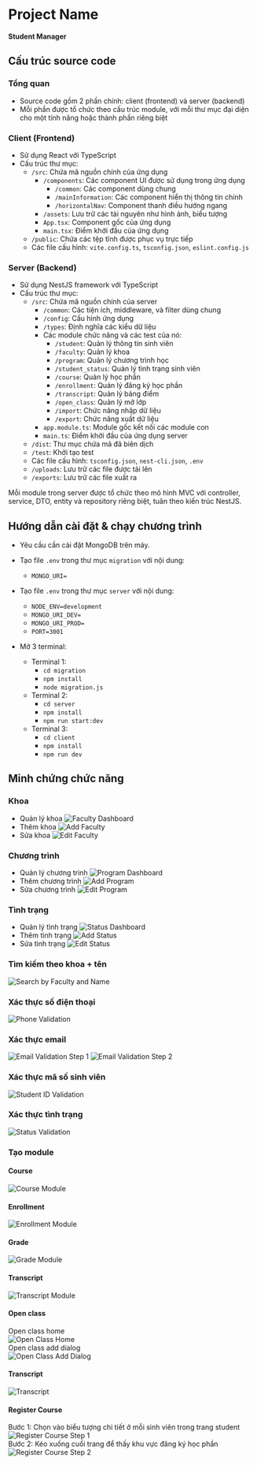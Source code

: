 
# Project Name

**Student Manager**

## Cấu trúc source code

### Tổng quan

- Source code gồm 2 phần chính: client (frontend) và server (backend)
- Mỗi phần được tổ chức theo cấu trúc module, với mỗi thư mục đại diện cho một tính năng hoặc thành phần riêng biệt

### Client (Frontend)

- Sử dụng React với TypeScript
- Cấu trúc thư mục:
  - `/src`: Chứa mã nguồn chính của ứng dụng
    - `/components`: Các component UI được sử dụng trong ứng dụng
      - `/common`: Các component dùng chung
      - `/mainInformation`: Các component hiển thị thông tin chính
      - `/horizontalNav`: Component thanh điều hướng ngang
    - `/assets`: Lưu trữ các tài nguyên như hình ảnh, biểu tượng
    - `App.tsx`: Component gốc của ứng dụng
    - `main.tsx`: Điểm khởi đầu của ứng dụng
  - `/public`: Chứa các tệp tĩnh được phục vụ trực tiếp
  - Các file cấu hình: `vite.config.ts`, `tsconfig.json`, `eslint.config.js`

### Server (Backend)

- Sử dụng NestJS framework với TypeScript
- Cấu trúc thư mục:
  - `/src`: Chứa mã nguồn chính của server
    - `/common`: Các tiện ích, middleware, và filter dùng chung
    - `/config`: Cấu hình ứng dụng
    - `/types`: Định nghĩa các kiểu dữ liệu
    - Các module chức năng và các test của nó:
      - `/student`: Quản lý thông tin sinh viên
      - `/faculty`: Quản lý khoa
      - `/program`: Quản lý chương trình học
      - `/student_status`: Quản lý tình trạng sinh viên
      - `/course`: Quản lý học phần
      - `/enrollment`: Quản lý đăng ký học phần
      - `/transcript`: Quản lý bảng điểm
      - `/open_class`: Quản lý mở lớp
      - `/import`: Chức năng nhập dữ liệu
      - `/export`: Chức năng xuất dữ liệu
    - `app.module.ts`: Module gốc kết nối các module con
    - `main.ts`: Điểm khởi đầu của ứng dụng server
  - `/dist`: Thư mục chứa mã đã biên dịch
  - `/test`: Khởi tạo test
  - Các file cấu hình: `tsconfig.json`, `nest-cli.json`, `.env`
  - `/uploads`: Lưu trữ các file được tải lên
  - `/exports`: Lưu trữ các file xuất ra

Mỗi module trong server được tổ chức theo mô hình MVC với controller, service, DTO, entity và repository riêng biệt, tuân theo kiến trúc NestJS.

## Hướng dẫn cài đặt & chạy chương trình

- Yêu cầu cần cài đặt MongoDB trên máy.

- Tạo file `.env` trong thư mục `migration` với nội dung:
  - `MONGO_URI=`

- Tạo file `.env` trong thư mục `server` với nội dung:
  - `NODE_ENV=development`
  - `MONGO_URI_DEV=`
  - `MONGO_URI_PROD=`
  - `PORT=3001`

- Mở 3 terminal:
  - Terminal 1:
    - `cd migration`
    - `npm install`
    - `node migration.js`
  - Terminal 2:
    - `cd server`
    - `npm install`
    - `npm run start:dev`
  - Terminal 3:
    - `cd client`
    - `npm install`
    - `npm run dev`

## Minh chứng chức năng

### Khoa

- Quản lý khoa
  ![Faculty Dashboard](image/faculty_dashboard.jpg)
- Thêm khoa
  ![Add Faculty](image/faculty_add.jpg)
- Sửa khoa
  ![Edit Faculty](image/faculty_edit.jpg)

### Chương trình

- Quản lý chương trình
  ![Program Dashboard](image/program_dashboard.jpg)
- Thêm chương trình
  ![Add Program](image/program_add.jpg)
- Sửa chương trình
  ![Edit Program](image/program_edit.jpg)

### Tình trạng

- Quản lý tình trạng
  ![Status Dashboard](image/status_dashboard.jpg)
- Thêm tình trạng
  ![Add Status](image/status_add.jpg)
- Sửa tình trạng
  ![Edit Status](image/status_edit.jpg)

### Tìm kiếm theo khoa + tên

![Search by Faculty and Name](image/find_by_faculty_name.jpg)

### Xác thực số điện thoại

![Phone Validation](image/phone_validate.jpg)

### Xác thực email

![Email Validation Step 1](image/email_validate_1.jpg)
![Email Validation Step 2](image/email_validate_2.jpg)

### Xác thực mã số sinh viên

![Student ID Validation](image/student_id_validate.jpg)

### Xác thực tình trạng

![Status Validation](image/status_validate.jpg)

### Tạo module

#### Course

![Course Module](image/module_course.jpg)

#### Enrollment

![Enrollment Module](image/module_enrollment.jpg)

#### Grade

![Grade Module](image/module_grade.jpg)

#### Transcript

![Transcript Module](image/module_transcript.jpg)

#### Open class

Open class home  
![Open Class Home](image/openClass.jpg)  
Open class add dialog  
![Open Class Add Dialog](image/openClass_dialog.jpg)

#### Transcript

![Transcript](image/transcript.jpg)

#### Register Course

Bước 1: Chọn vào biểu tượng chi tiết ở mỗi sinh viên trong trang student  
![Register Course Step 1](image/regisCourse_1st.jpg)  
Bước 2: Kéo xuống cuối trang để thấy khu vực đăng ký học phần  
![Register Course Step 2](image/regisCourse.jpg)
